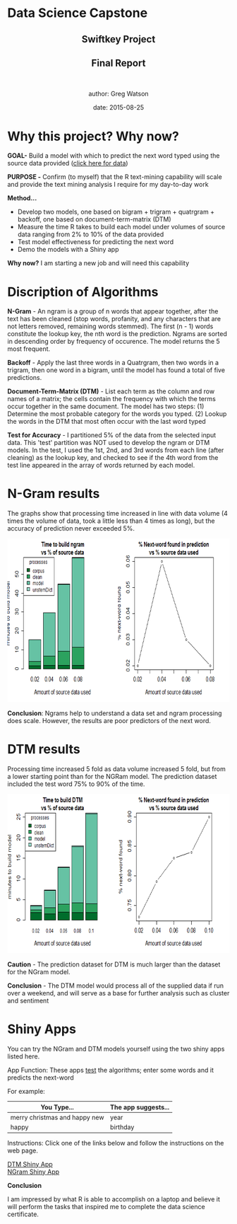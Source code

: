 <style>

/* slide titles */

/* normal font */
.reveal .slideContent {
   font-size: 21px;
   color: black;
}

/* ordered and unordered list styles */
.reveal ul, 
.reveal ol {
    font-size: 21px;
    color: black;
    list-style-type: square;
}

</style>

Data Science Capstone
========================================================
<center>
<h2>Swiftkey Project</h2>
<h2>Final Report</h2>
<br>
<p>author: Greg Watson</p>
<p>date: 2015-08-25</p>
</center>

Why this project? Why now?
========================================================
<b>GOAL-</b> Build a model with which to predict the next word typed using the source data provided (<a href="https://d396qusza40orc.cloudfront.net/dsscapstone/dataset">click here for data</a>)

<b>PURPOSE -</b> Confirm (to myself) that the R text-mining capability will scale and provide the text mining analysis I require for my day-to-day work

<b>Method...</b>
- Develop two models, one based on bigram + trigram + quatrgram + backoff, one based on document-term-matrix (DTM)
- Measure the time R takes to build each model under volumes of source data ranging from 2% to 10% of the data provided
- Test model effectiveness for predicting the next word
- Demo the models with a Shiny app

<b>Why now?</b> I am starting a new job and will need this capability

Discription of Algorithms
========================================================

<b>N-Gram</b> - An ngram is a group of n words that appear together, after the text has been cleaned (stop words, profanity, and any characters that are not letters removed, remaining words stemmed). The first (n - 1) words constitute the lookup key, the nth word is the prediction. Ngrams are sorted in descending order by frequency of occurence. The model returns the 5 most frequent.

<b>Backoff</b> - Apply the last three words in a Quatrgram, then two words in a trigram, then one word in a bigram, until the model has found a total of five predictions.

<b>Document-Term-Matrix (DTM)</b> - List each term as the column and row names of a matrix; the cells contain the frequency with which the terms occur together in the same document. The model has two steps: (1) Determine the most probable category for the words you typed. (2) Lookup the words in the DTM that most often occur with the last word typed

<b>Test for Accuracy</b> - I partitioned 5% of the data from the selected input data. This 'test' partition was NOT used to develop the ngram or DTM models. In the test, I used the 1st, 2nd, and 3rd words from each line (after cleaning) as the lookup key, and checked to see if the 4th word from the test line appeared in the array of words returned by each model.

N-Gram results
========================================================
The graphs show that processing time increased in line with data volume (4 times the volume of data, took a little less than 4 times as long), but the accuracy of prediction never exceeded 5%. 


<center><img src="ngram_results.png", width=720, height=370></center>

<b>Conclusion</b>: Ngrams help to understand a data set and ngram processing does scale. However, the results are poor predictors of the next word.

DTM results
========================================================
Processing time increased 5 fold as data volume increased 5 fold, but from a lower starting point than for the NGRam model. The prediction dataset included the test word 75% to 90% of the time.


<center><img src="dtm_results.png", width=720, height=360></center>

<b>Caution</b> - The prediction dataset for DTM is much larger than the dataset for the NGram model. 

<b>Conclusion</b> - The DTM model would process all of the supplied data if run over a weekend, and will serve as a base for further analysis such as cluster and sentiment


Shiny Apps
========================================================

You can try the NGram and DTM models yourself using the two shiny apps listed here.

App Function: These apps <u>test</u> the algorithms; enter some words and it predicts the next-word

For example:

You Type...                   | The app suggests...
------------------------------|--------------------
merry christmas and happy new | year
happy                         | birthday
Instructions: Click one of the links below and follow the instructions on the web page.

<a href="https://gregbwatson.shinyapps.io/skCapstoneShiny">DTM Shiny App</a><br>
<a href="https://gregbwatson.shinyapps.io/skShiny_NGRAM">NGram Shiny App</a>

<b>Conclusion</b><p>I am impressed by what R is able to accomplish on a laptop and believe it will perform the tasks that inspired me to complete the data science certificate.</p>

